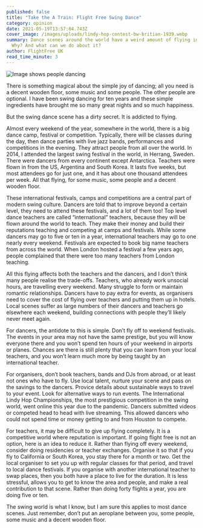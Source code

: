 ```yaml
---
published: false
title: "Take the A Train: Flight Free Swing Dance"
category: opinion
date: 2021-05-19T13:57:04.743Z
cover_image: /images/uploads/lindy-hop-contest-bw-britian-1939.webp
summary: Dance scenes around the world have a weird amount of flying involved.
  Why? And what can we do about it?
author: FlightFree UK
read_time_minute: 3
---
```

![Image shows people dancing](/images/uploads/lindy-hop-contest-bw-britian-1939-1-.webp "Some time off the ground is ok")

There is something magical about the simple joy of dancing; all you need is a decent wooden floor, some music and some people. The other people are optional. I have been swing dancing for ten years and these simple ingredients have brought me so many great nights and so much happiness.

But the swing dance scene has a dirty secret. It is addicted to flying.

Almost every weekend of the year, somewhere in the world, there is a big dance camp, festival or competition. Typically, there will be classes during the day, then dance parties with live jazz bands, performances and competitions in the evening. They attract people from all over the world. In 2014, I attended the largest swing festival in the world, in Herrang, Sweden. There were dancers from every continent except Antarctica. Teachers were flown in from the US, Argentina and South Korea. It lasts five weeks, but most attendees go for just one, and it has about one thousand attendees per week. All that flying, for some music, some people and a decent wooden floor.

These international festivals, camps and competitions are a central part of modern swing culture. Dancers are told that to improve beyond a certain level, they need to attend these festivals, and a lot of them too! Top level dance teachers are called “international” teachers, because they will be flown around the world to teach. They make their money and build their reputations teaching and competing at camps and festivals. While some dancers may go to five or ten in a year, international teachers may go to one nearly every weekend. Festivals are expected to book big name teachers from across the world. When London hosted a festival a few years ago, people complained that there were too many teachers from London teaching.

All this flying affects both the teachers and the dancers, and I don’t think many people realise the trade-offs. Teachers, who already work unsocial hours, are travelling every weekend. Many struggle to form or maintain romantic relationships. Dancers have to pay extra for events, as organisers need to cover the cost of flying over teachers and putting them up in hotels. Local scenes suffer as large numbers of their dancers and teachers go elsewhere each weekend, building connections with people they’ll likely never meet again.

For dancers, the antidote to this is simple. Don’t fly off to weekend festivals. The events in your area may not have the same prestige, but you will know everyone there and you won’t spend ten hours of your weekend in airports or planes. Chances are there is still plenty that you can learn from your local teachers, and you won’t learn much more by being taught by an international teacher.

For organisers, don’t book teachers, bands and DJs from abroad, or at least not ones who have to fly. Use local talent, nurture your scene and pass on the savings to the dancers. Provice details about sustainable ways to travel to your event. Look for alternative ways to run events. The International Lindy Hop Championships, the most prestigious competition in the swing world, went online this year due to the pandemic. Dancers submitted videos or competed head to head with live streaming. This allowed dancers who could not spend time or money getting to and from Houston to compete.

For teachers, it may be difficult to give up flying completely. It is a competitive world where reputation is important. If going flight free is not an option, here is an idea to reduce it. Rather than flying off every weekend, consider doing residencies or teacher exchanges. Organise it so that if you fly to California or South Korea, you stay there for a month or two. Get the local organiser to set you up with regular classes for that period, and travel to local dance festivals. If you organise with another international teacher to swap places, then you both have a place to live for the duration. It is less stressful, allows you to get to know the area and people, and make a real contribution to that scene. Rather than doing forty flights a year, you are doing five or ten.

The swing world is what I know, but I am sure this applies to most dance scenes. Just remember, don’t put an aeroplane between you, some people, some music and a decent wooden floor.